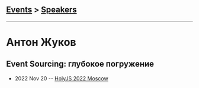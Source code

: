 ## [Events](../README.md) > [Speakers](../speakers.md)
---

# Антон Жуков

## Event Sourcing: глубокое погружение
- 2022 Nov 20 -- [HolyJS 2022 Moscow](https://www.youtube.com/watch?v=zjiBCrmYYDw)    
